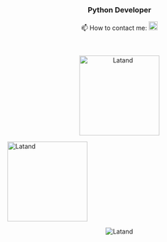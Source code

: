 <h3 align="center">Python Developer</h3>
<p align="center">
📫 How to contact me: <a href="https://t.me/ReTrOBANAN"><img height="20em"src="https://telegra.ph/file/6dab703f0e680b0ed613f.png" alt = "Telegram"/></a>
<br/><br/><br/></a>

<p align="center"><img height="180em" src="https://github-readme-stats.vercel.app/api?username=latand&hide_border=true&count_private=true&show_icons=true&
theme=radical" alt="Latand" align = "center"/>
  
<img height="180em" src="https://github-readme-stats.vercel.app/api/top-langs?username=latand&show_icons=true&locale=en&layout=compact&hide_border=true&theme=radical" alt="Latand" align = "center"/></p>

<p align="center"><img src="https://github-readme-streak-stats.herokuapp.com/?user=latand&theme=black-ice&hide_border=true&stroke=0000&background=0D1117&ring=e05397&fire=e05397&currStreakLabel=e05397" alt="Latand" /></p>

